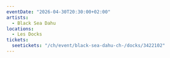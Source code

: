 ```yaml
---
eventDate: "2026-04-30T20:30:00+02:00"
artists:
  - Black Sea Dahu
locations:
  - Les Docks
tickets:
  seetickets: "/ch/event/black-sea-dahu-ch-/docks/3422102"
---
```

